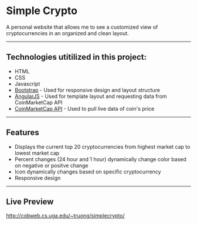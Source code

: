 # Simple Crypto 

A personal website that allows me to see a customized view of cryptocurrencies in an organized and clean layout. 

------------------------------------------------------------------------------------------------------------------------------  

## Technologies utitilized in this project:
- HTML
- CSS
- Javascript
- [Bootstrap](https://getbootstrap.com) - Used for responsive design and layout structure
- [AngularJS](https://angularjs.org/) - Used for template layout and requesting data from CoinMarketCap API
- [CoinMarketCap API](https://coinmarketcap.com/api/) - Used to pull live data of coin's price

---------------------------------------------------------------------------------------------------------------------------

## Features
- Displays the current top 20 cryptocurrencies from highest market cap to lowest market cap 
- Percent changes (24 hour and 1 hour) dynamically change color based on negative or positve change 
- Icon dynamically changes based on specific cryptocurrency 
- Responsive design 
---------------------------------------------------------------------------------------------------------------------------
## Live Preview
http://cobweb.cs.uga.edu/~truong/simplecrypto/
